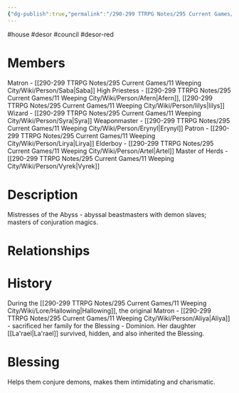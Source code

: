 ```yaml
---
{"dg-publish":true,"permalink":"/290-299 TTRPG Notes/295 Current Games/11 Weeping City/Wiki/House/Desor/"}
---
```



#house #desor #council #desor-red 

# Members

Matron - [[290-299 TTRPG Notes/295 Current Games/11 Weeping City/Wiki/Person/Saba\|Saba]]
High Priestess - [[290-299 TTRPG Notes/295 Current Games/11 Weeping City/Wiki/Person/Afern\|Afern]], [[290-299 TTRPG Notes/295 Current Games/11 Weeping City/Wiki/Person/Iilys\|Iilys]]
Wizard - [[290-299 TTRPG Notes/295 Current Games/11 Weeping City/Wiki/Person/Syra\|Syra]]
Weaponmaster - [[290-299 TTRPG Notes/295 Current Games/11 Weeping City/Wiki/Person/Erynyl\|Erynyl]]
Patron - [[290-299 TTRPG Notes/295 Current Games/11 Weeping City/Wiki/Person/Lirya\|Lirya]]
Elderboy - [[290-299 TTRPG Notes/295 Current Games/11 Weeping City/Wiki/Person/Artel\|Artel]]
Master of Herds - [[290-299 TTRPG Notes/295 Current Games/11 Weeping City/Wiki/Person/Vyrek\|Vyrek]]

# Description

Mistresses of the Abyss - abyssal beastmasters with demon slaves; masters of conjuration magics.

# Relationships

# History

During the [[290-299 TTRPG Notes/295 Current Games/11 Weeping City/Wiki/Lore/Hallowing\|Hallowing]], the original Matron - [[290-299 TTRPG Notes/295 Current Games/11 Weeping City/Wiki/Person/Aliya\|Aliya]] - sacrificed her family for the Blessing - Dominion.
Her daughter [[La'rael\|La'rael]] survived, hidden, and also inherited the Blessing.

# Blessing

Helps them conjure demons, makes them intimidating and charismatic.
